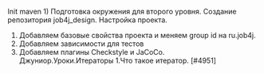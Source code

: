 Init maven
1)
Подготовка окружения для второго уровня.
Создание репозитория  job4j_design.
Настройка проекта.
1. Добавляем базовые свойства проекта и меняем group id на ru.job4j.
2. Добавляем зависимости для тестов
3. Добавляем плагины Checkstyle и JaCoCo.
    Джуниор.Уроки.Итераторы
1.Что такое итератор. [#4951] 
